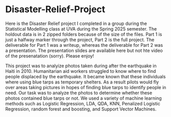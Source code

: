 # Disaster-Relief-Project

Here is the Disaster Relief project I completed in a group during the Statistical Modelling class at UVA during the Spring 2025 semester. The holdout data is in 2 zipped folders because of the size of the files. Part 1 is just a halfway marker through the project, Part 2 is the full project. The deliverable for Part 1 was a writeup, whereas the deliverable for Part 2 was a presentation. The presentation slides are available here but not hte video of the presenatation (sorry). Please enjoy!

This project was to analyize photos taken during after the earthquake in Haiti in 2010. Humanitarian aid workers struggled to know where to find people displaced by the earthquake. It became known that these individuals where using blue tarps as temporary shelters. As a result pilots would fly over areas taking pictures in hopes of finding blue tarps to identify people in need. Our task was to analyze the photos to determine whether these photos contained blue tarps or not. We used a variety of machine learning methods such as Logistic Regression, LDA, QDA, KNN, Penalized Logistic Regression, random forest and boosting, and Support Vector Machines.
